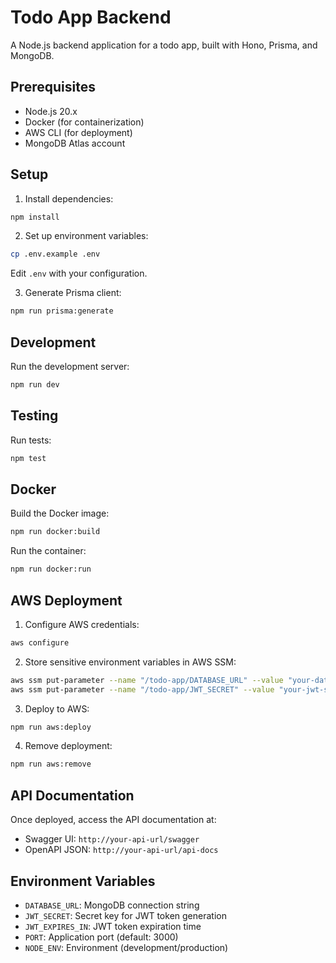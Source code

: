 # Todo App Backend

A Node.js backend application for a todo app, built with Hono, Prisma, and MongoDB.

## Prerequisites

- Node.js 20.x
- Docker (for containerization)
- AWS CLI (for deployment)
- MongoDB Atlas account

## Setup

1. Install dependencies:
```bash
npm install
```

2. Set up environment variables:
```bash
cp .env.example .env
```
Edit `.env` with your configuration.

3. Generate Prisma client:
```bash
npm run prisma:generate
```

## Development

Run the development server:
```bash
npm run dev
```

## Testing

Run tests:
```bash
npm test
```

## Docker

Build the Docker image:
```bash
npm run docker:build
```

Run the container:
```bash
npm run docker:run
```

## AWS Deployment

1. Configure AWS credentials:
```bash
aws configure
```

2. Store sensitive environment variables in AWS SSM:
```bash
aws ssm put-parameter --name "/todo-app/DATABASE_URL" --value "your-database-url" --type SecureString
aws ssm put-parameter --name "/todo-app/JWT_SECRET" --value "your-jwt-secret" --type SecureString
```

3. Deploy to AWS:
```bash
npm run aws:deploy
```

4. Remove deployment:
```bash
npm run aws:remove
```

## API Documentation

Once deployed, access the API documentation at:
- Swagger UI: `http://your-api-url/swagger`
- OpenAPI JSON: `http://your-api-url/api-docs`

## Environment Variables

- `DATABASE_URL`: MongoDB connection string
- `JWT_SECRET`: Secret key for JWT token generation
- `JWT_EXPIRES_IN`: JWT token expiration time
- `PORT`: Application port (default: 3000)
- `NODE_ENV`: Environment (development/production)
